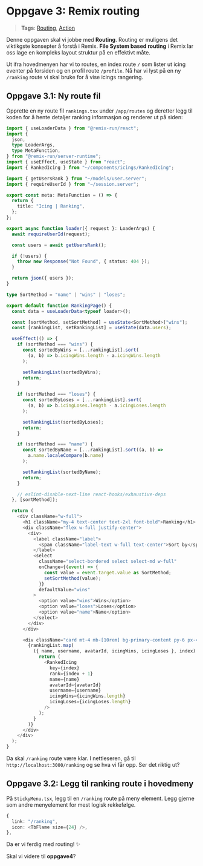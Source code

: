 # Oppgave 3: Remix routing

> **Tags**: [Routing](https://remix.run/docs/en/1.14.3/guides/routing), [Action](https://remix.run/docs/en/1.14.0/route/action)

Denne oppgaven skal vi jobbe med **Routing**. Routing er muligens det viktikgste konsepter å forstå i Remix. **File System based routing** i Remix lar oss lage en kompleks layout struktur på en effektivt måte.

Ut ifra hovedmenyen har vi to routes, en index route `/` som lister ut icing eventer på forsiden og en profil route `/profile`. Nå har vi lyst på en ny `/ranking` route vi skal bruke for å vise icings rangering.

## Oppgave 3.1: Ny route fil

Opprette en ny route fil `rankings.tsx` under `/app/routes` og deretter legg til koden for å hente detaljer ranking informasjon og renderer ut på siden:

```ts
import { useLoaderData } from "@remix-run/react";
import {
  json,
  type LoaderArgs,
  type MetaFunction,
} from "@remix-run/server-runtime";
import { useEffect, useState } from "react";
import { RankedIcing } from "~/components/icings/RankedIcing";

import { getUsersRank } from "~/models/user.server";
import { requireUserId } from "~/session.server";

export const meta: MetaFunction = () => {
  return {
    title: "Icing | Ranking",
  };
};

export async function loader({ request }: LoaderArgs) {
  await requireUserId(request);

  const users = await getUsersRank();

  if (!users) {
    throw new Response("Not Found", { status: 404 });
  }

  return json({ users });
}

type SortMethod = "name" | "wins" | "loses";

export default function RankingPage() {
  const data = useLoaderData<typeof loader>();

  const [sortMethod, setSortMethod] = useState<SortMethod>("wins");
  const [rankingList, setRankingList] = useState(data.users);

  useEffect(() => {
    if (sortMethod === "wins") {
      const sortedByWins = [...rankingList].sort(
        (a, b) => b.icingWins.length - a.icingWins.length
      );

      setRankingList(sortedByWins);
      return;
    }

    if (sortMethod === "loses") {
      const sortedByLoses = [...rankingList].sort(
        (a, b) => b.icingLoses.length - a.icingLoses.length
      );

      setRankingList(sortedByLoses);
      return;
    }

    if (sortMethod === "name") {
      const sortedByName = [...rankingList].sort((a, b) =>
        a.name.localeCompare(b.name)
      );

      setRankingList(sortedByName);
      return;
    }

    // eslint-disable-next-line react-hooks/exhaustive-deps
  }, [sortMethod]);

  return (
    <div className="w-full">
      <h1 className="my-4 text-center text-2xl font-bold">Ranking</h1>
      <div className="flex w-full justify-center">
        <div>
          <label className="label">
            <span className="label-text w-full text-center">Sort by</span>
          </label>
          <select
            className="select-bordered select select-md w-full"
            onChange={(event) => {
              const value = event.target.value as SortMethod;
              setSortMethod(value);
            }}
            defaultValue="wins"
          >
            <option value="wins">Wins</option>
            <option value="loses">Loses</option>
            <option value="name">Name</option>
          </select>
        </div>
      </div>

      <div className="card mt-4 mb-[10rem] bg-primary-content py-6 px-4 shadow-lg">
        {rankingList.map(
          ({ name, username, avatarId, icingWins, icingLoses }, index) => {
            return (
              <RankedIcing
                key={index}
                rank={index + 1}
                name={name}
                avatarId={avatarId}
                username={username}
                icingWins={icingWins.length}
                icingLoses={icingLoses.length}
              />
            );
          }
        )}
      </div>
    </div>
  );
}
```

Da skal `/ranking` route være klar. I nettleseren, gå til `http://localhost:3000/ranking` og se hva vi får opp. Ser det riktig ut?

## Oppgave 3.2: Legg til ranking route i hovedmeny

På `StickyMenu.tsx`, legg til en `/ranking` route på meny element. Legg gjerne som andre menyelement for mest logisk rekkefølge.

```ts
{
  link: "/ranking",
  icon: <TbFlame size={24} />,
},
```

Da er vi ferdig med routing! ✨

Skal vi videre til **oppgave4**?
